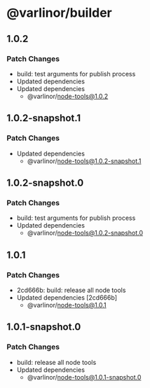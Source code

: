 # @varlinor/builder

## 1.0.2

### Patch Changes

- build: test arguments for publish process
- Updated dependencies
- Updated dependencies
  - @varlinor/node-tools@1.0.2

## 1.0.2-snapshot.1

### Patch Changes

- Updated dependencies
  - @varlinor/node-tools@1.0.2-snapshot.1

## 1.0.2-snapshot.0

### Patch Changes

- build: test arguments for publish process
- Updated dependencies
  - @varlinor/node-tools@1.0.2-snapshot.0

## 1.0.1

### Patch Changes

- 2cd666b: build: release all node tools
- Updated dependencies [2cd666b]
  - @varlinor/node-tools@1.0.1

## 1.0.1-snapshot.0

### Patch Changes

- build: release all node tools
- Updated dependencies
  - @varlinor/node-tools@1.0.1-snapshot.0
